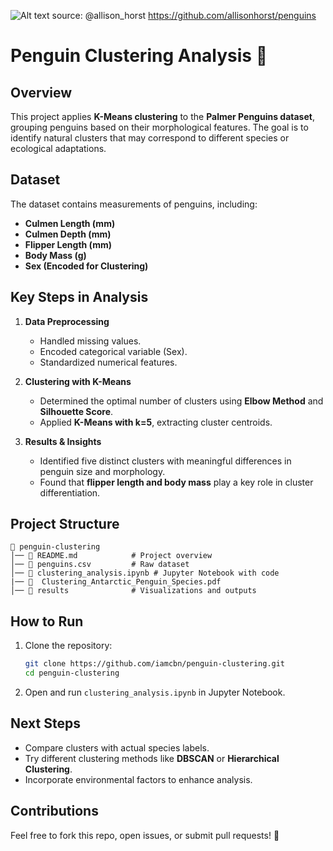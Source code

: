 ![Alt text](https://imgur.com/orZWHly.png=80)
source: @allison_horst https://github.com/allisonhorst/penguins

# **Penguin Clustering Analysis 🐧**  

## **Overview**  
This project applies **K-Means clustering** to the **Palmer Penguins dataset**, grouping penguins based on their morphological features. The goal is to identify natural clusters that may correspond to different species or ecological adaptations.  

## **Dataset**  
The dataset contains measurements of penguins, including:  
- **Culmen Length (mm)**  
- **Culmen Depth (mm)**  
- **Flipper Length (mm)**  
- **Body Mass (g)**  
- **Sex (Encoded for Clustering)**  

## **Key Steps in Analysis**  
1. **Data Preprocessing**  
   - Handled missing values.  
   - Encoded categorical variable (Sex).  
   - Standardized numerical features.  

2. **Clustering with K-Means**  
   - Determined the optimal number of clusters using **Elbow Method** and **Silhouette Score**.  
   - Applied **K-Means with k=5**, extracting cluster centroids.  

3. **Results & Insights**  
   - Identified five distinct clusters with meaningful differences in penguin size and morphology.  
   - Found that **flipper length and body mass** play a key role in cluster differentiation.  

## **Project Structure**  
```
📂 penguin-clustering  
│── 📜 README.md            # Project overview  
│── 📜 penguins.csv         # Raw dataset  
│── 📜 clustering_analysis.ipynb # Jupyter Notebook with code
|── 📜  Clustering_Antarctic_Penguin_Species.pdf
│── 📂 results              # Visualizations and outputs   
```

## **How to Run**  
1. Clone the repository:  
   ```bash
   git clone https://github.com/iamcbn/penguin-clustering.git
   cd penguin-clustering
   ```
2. Open and run `clustering_analysis.ipynb` in Jupyter Notebook.

## **Next Steps**  
- Compare clusters with actual species labels.  
- Try different clustering methods like **DBSCAN** or **Hierarchical Clustering**.  
- Incorporate environmental factors to enhance analysis.  

## **Contributions**  
Feel free to fork this repo, open issues, or submit pull requests! 🚀 
